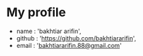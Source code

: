 # My profile

* name : 'bakhtiar arifin',
* github : 'https://github.com/bakhtiararifin',
* email : 'bakhtiararifin.88@gmail.com'
